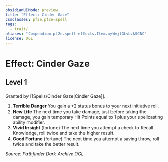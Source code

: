 ```yaml
---
obsidianUIMode: preview
title: "Effect: Cinder Gaze"
cssclasses: pf2e,pf2e-spell
tags:
  - trait/
aliases: "Compendium.pf2e.spell-effects.Item.myWvjlGLvbzkSCNO"
license: OGL
---
```

# Effect: Cinder Gaze
## Level 1
### 






Granted by [[Spells/Cinder Gaze|Cinder Gaze]].

1.  **Terrible Danger** You gain a +2 status bonus to your next initiative roll.
2.  **New Life** The next time you take damage, just before taking the damage, you gain temporary Hit Points equal to 1 plus your spellcasting ability modifier.
3.  **Vivid Insight** (fortune) The next time you attempt a check to Recall Knowledge, roll twice and take the higher result.
4.  **Good Fortune** (fortune) The next time you attempt a saving throw, roll twice and take the better result.

*Source: Pathfinder Dark Archive*
*OGL*